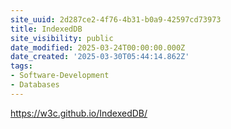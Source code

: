```yaml
---
site_uuid: 2d287ce2-4f76-4b31-b0a9-42597cd73973
title: IndexedDB
site_visibility: public
date_modified: 2025-03-24T00:00:00.000Z
date_created: '2025-03-30T05:44:14.862Z'
tags:
- Software-Development
- Databases
---
```










https://w3c.github.io/IndexedDB/